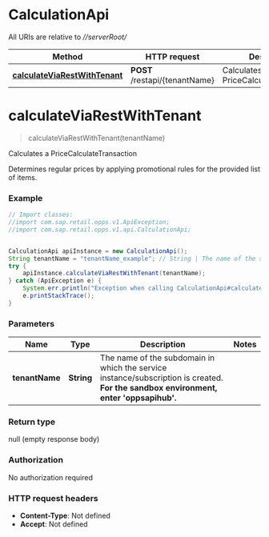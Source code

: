 # CalculationApi

All URIs are relative to *//serverRoot/*

Method | HTTP request | Description
------------- | ------------- | -------------
[**calculateViaRestWithTenant**](CalculationApi.md#calculateViaRestWithTenant) | **POST** /restapi/{tenantName} | Calculates a PriceCalculateTransaction

<a name="calculateViaRestWithTenant"></a>
# **calculateViaRestWithTenant**
> calculateViaRestWithTenant(tenantName)

Calculates a PriceCalculateTransaction

Determines regular prices by applying promotional rules for the provided list of items.

### Example
```java
// Import classes:
//import com.sap.retail.opps.v1.ApiException;
//import com.sap.retail.opps.v1.api.CalculationApi;


CalculationApi apiInstance = new CalculationApi();
String tenantName = "tenantName_example"; // String | The name of the subdomain in which the service instance/subscription is created. **For the sandbox environment, enter 'oppsapihub'.**
try {
    apiInstance.calculateViaRestWithTenant(tenantName);
} catch (ApiException e) {
    System.err.println("Exception when calling CalculationApi#calculateViaRestWithTenant");
    e.printStackTrace();
}
```

### Parameters

Name | Type | Description  | Notes
------------- | ------------- | ------------- | -------------
 **tenantName** | **String**| The name of the subdomain in which the service instance/subscription is created. **For the sandbox environment, enter &#x27;oppsapihub&#x27;.** |

### Return type

null (empty response body)

### Authorization

No authorization required

### HTTP request headers

 - **Content-Type**: Not defined
 - **Accept**: Not defined

